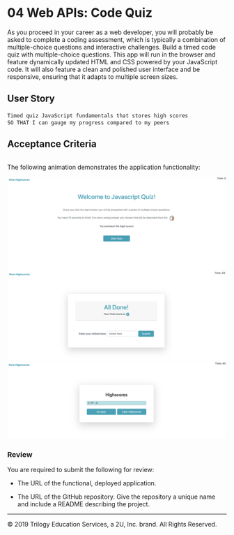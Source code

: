 # 04 Web APIs: Code Quiz

As you proceed in your career as a web developer, you will probably be asked to complete a coding assessment, which is typically a combination of multiple-choice questions and interactive challenges. Build a timed code quiz with multiple-choice questions. This app will run in the browser and feature dynamically updated HTML and CSS powered by your JavaScript code. It will also feature a clean and polished user interface and be responsive, ensuring that it adapts to multiple screen sizes.

## User Story

```
Timed quiz JavaScript fundamentals that stores high scores
SO THAT I can gauge my progress compared to my peers
```

## Acceptance Criteria

```

```

The following animation demonstrates the application functionality:

![code quiz](./assets/img/ex1.png)
![code quiz](./assets/img/ex2.png)
![code quiz](./assets/img/ex3.png)

### Review

You are required to submit the following for review:

- The URL of the functional, deployed application.

- The URL of the GitHub repository. Give the repository a unique name and include a README describing the project.

---

© 2019 Trilogy Education Services, a 2U, Inc. brand. All Rights Reserved.
